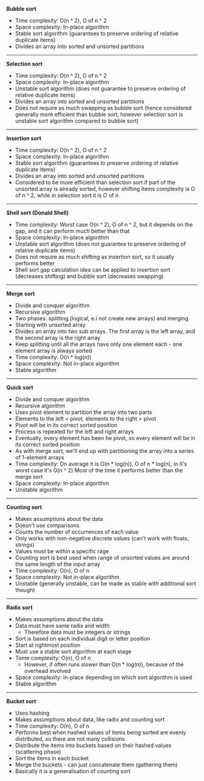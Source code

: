 **Bubble sort**

* Time complexity: O(n ^ 2), O of n ^ 2
* Space complexity: In-place algorithm
* Stable sort algorithm (guarantees to preserve ordering of relative duplicate items)
* Divides an array into sorted and unsorted partitions

---

**Selection sort**

* Time complexity: O(n ^ 2), O of n ^ 2
* Space complexity: In-place algorithm
* Unstable sort algorithm (does not guarantee to preserve ordering of relative duplicate items)
* Divides an array into sorted and unsorted partitions
* Does not require as much swapping as bubble sort (hence considered generally more efficient than bubble sort, however selection sort is unstable sort algorithm compared to bubble sort)

---

**Insertion sort**

* Time complexity: O(n ^ 2), O of n ^ 2
* Space complexity: In-place algorithm
* Stable sort algorithm (guarantees to preserve ordering of relative duplicate items)
* Divides an array into sorted and unsorted partitions
* Considered to be more efficient than selection sort if part of the unsorted array is already sorted, however shifting items complexity is O of n ^ 2, while in selection sort it is O of n

---

**Shell sort (Donald Shell)**

* Time complexity: Worst case O(n ^ 2), O of n ^ 2, but it depends on the gap, and it can perform much better than that
* Space complexity: In-place algorithm
* Unstable sort algorithm (does not guarantee to preserve ordering of relative duplicate items)
* Does not require as much shifting as insertion sort, so it usually performs better
* Shell sort gap calculation idea can be applied to insertion sort (decreases shifting) and bubble sort (decreases swapping)

---

**Merge sort**

* Divide and conquer algorithm
* Recursive algorithm
* Two phases: splitting (logical, e.i not create new arrays) and merging
* Starting with unsorted array
* Divides an array into two sub arrays. The first array is the left array, and the second array is the right array
* Keep splitting until all the arrays have only one element each - one element array is always sorted
* Time complexity: O(n * log(n))
* Space complexity: Not in-place algorithm
* Stable algorithm

---

**Quick sort**

* Divide and conquer algorithm
* Recursive algorithm
* Uses pivot element to partition the array into two parts
* Elements to the left < pivot, elements to the right > pivot
* Pivot will be in its correct sorted position
* Process is repeated for the left and right arrays
* Eventually, every element has been he pivot, so every element will be in its correct sorted position
* As with merge sort, we'll end up with partitioning the array into a series of 1-element arrays
* Time complexity: On average it is O(n * log(n)), O of n * log(n), in it's worst case it's O(n ^ 2)
  Most of the time it performs better than the merge sort
* Space complexity: In-place algorithm
* Unstable algorithm

---

**Counting sort**

* Makes assumptions about the data
* Doesn't use comparisons
* Counts the number of occurrences of each value
* Only works with non-negative discrete values (can't work with floats, strings)
* Values must be within a specific rage
* Counting sort is best used when range of unsorted values are around the same length of the input array
* Time complexity: O(n), O of n
* Space complexity: Not in-place algorithm
* Unstable (generally unstable, can be made as stable with additional sort though)

---

**Radix sort**

* Makes assumptions about the data
* Data must have same radix and width
  * Therefore data must be integers or strings
* Sort is based on each individual digit or letter position
* Start at rightmost position
* Must use a stable sort algorithm at each stage
* Tome complexity: O(n), O of n
  * However, if often runs slower than O(n * log(n)), because of the overhead involved
* Space complexity: in-place depending on which sort algorithm is used
* Stable algorithm

---

**Bucket sort**

* Uses hashing
* Makes assumptions about data, like radix and counting sort
* Time complexity: O(n), O of n
* Performs best when hashed values of items being sorted are evenly distributed, so there are not many collisions
* Distribute the items into buckets based on their hashed values (scattering phase)
* Sort the items in each bucket
* Merge the buckets - can just concatenate them (gathering them)
* Basically it is a generalisation of counting sort
